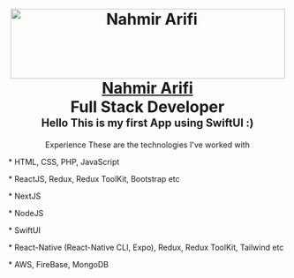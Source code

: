 <h1 align="center">
  <br>
<a href="https://www.linkedin.com/in/nahmirarifi/"><img src="https://images.cooltext.com/5656350.png" width="497" height="127" alt="Nahmir Arifi" /></a>
<br /> <a href="https://www.linkedin.com/in/nahmirarifi/">Nahmir Arifi</a> </a>
  <br>
  <b>Full Stack Developer</b>
  <br>
  <sub><sup><b>Hello This is my first App using SwiftUI :)</b></sup></sub>
  <br>
</h1>

<p align="center">
Experience
These are the technologies I've worked with
<p>* HTML, CSS, PHP, JavaScript</p>
<p>* ReactJS, Redux, Redux ToolKit, Bootstrap etc</p>
<p>* NextJS</p>
<p>* NodeJS</p>
<p>* SwiftUI</p>
<p>* React-Native (React-Native CLI, Expo), Redux, Redux ToolKit, Tailwind etc</p>
<p>* AWS, FireBase, MongoDB</p>  
</p>
